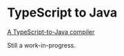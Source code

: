 # TypeScript to Java
 [A TypeScript-to-Java compiler](https://jarble.github.io/typescript-to-java/typescript_to_java.html#function%20add(a,b):number%7B%0Areturn%20a%20+%20b;%0A%7D)

Still a work-in-progress.
